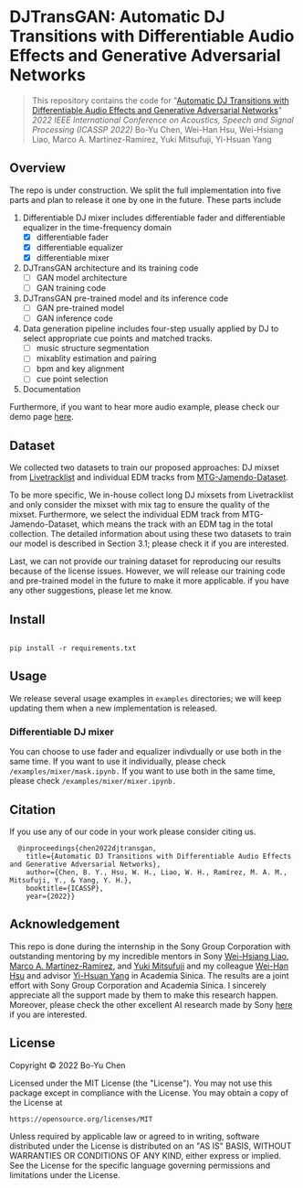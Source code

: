 # DJTransGAN: Automatic DJ Transitions with Differentiable Audio Effects and Generative Adversarial Networks

> This repository contains the code for "[Automatic DJ Transitions with Differentiable Audio Effects and Generative Adversarial Networks](https://arxiv.org/abs/2110.06525)"
> *2022 IEEE International Conference on Acoustics, Speech and Signal Processing (ICASSP 2022)*
> Bo-Yu Chen, Wei-Han Hsu, Wei-Hsiang Liao, Marco A. Martínez-Ramírez, Yuki Mitsufuji, Yi-Hsuan Yang

## Overview

The repo is under construction. We split the full implementation into five parts and plan to release it one by one in the future. These parts include 

1. Differentiable DJ mixer includes differentiable fader and differentiable equalizer in the time-frequency domain 
    - [x] differentiable fader
    - [x] differentiable equalizer
    - [x] differentiable mixer
2. DJTransGAN architecture and its training code 
    - [ ] GAN model architecture
    - [ ] GAN training code
3. DJTransGAN pre-trained model and its inference code
    - [ ] GAN pre-trained model
    - [ ] GAN inference code
4. Data generation pipeline includes four-step usually applied by DJ to select appropriate cue points and matched tracks. 
    - [ ] music structure segmentation
    - [ ] mixablity estimation and pairing
    - [ ] bpm and key alignment
    - [ ] cue point selection
5. Documentation

Furthermore, if you want to hear more audio example, please check our demo page [here](https://paulyuchen.com/djtransgan-icassp2022/).


## Dataset

We collected two datasets to train our proposed approaches: DJ mixset from [Livetracklist](https://www.livetracklist.com/) and individual EDM tracks from [MTG-Jamendo-Dataset](https://github.com/MTG/mtg-jamendo-dataset). 

To be more specific, We in-house collect long DJ mixsets from Livetracklist and only consider the mixset with mix tag to ensure the quality of the mixset. Furthermore, we select the individual EDM track from MTG-Jamendo-Dataset, which means the track with an EDM tag in the total collection. The detailed information about using these two datasets to train our model is described in Section 3.1; please check it if you are interested. 

Last, we can not provide our training dataset for reproducing our results because of the license issues. However, we will release our training code and pre-trained model in the future to make it more applicable. if you have any other suggestions, please let me know.

## Install

```

pip install -r requirements.txt

```

## Usage 

We release several usage examples in `examples` directories; we will keep updating them when a new implementation is released.

### Differentiable DJ mixer

You can choose to use fader and equalizer indivdually or use both in the same time. If you want to use it individually, please check `/examples/mixer/mask.ipynb.` If you want to use both in the same time, please check `/examples/mixer/mixer.ipynb.`


## Citation

If you use any of our code in your work please consider citing us.

```
  @inproceedings{chen2022djtransgan,
    title={Automatic DJ Transitions with Differentiable Audio Effects and Generative Adversarial Networks},
    author={Chen, B. Y., Hsu, W. H., Liao, W. H., Ramírez, M. A. M., Mitsufuji, Y., & Yang, Y. H.},
    booktitle={ICASSP},
    year={2022}}
```

## Acknowledgement

This repo is done during the internship in the Sony Group Corporation with outstanding mentoring by my incredible mentors in Sony [Wei-Hsiang Liao](https://jp.linkedin.com/in/wei-hsiang-liao-66283154), [Marco A. Martínez-Ramírez](https://m-marco.com/), and [Yuki Mitsufuji](https://www.yukimitsufuji.com/) and my colleague [Wei-Han Hsu](https://github.com/ddman1101) and advisor [Yi-Hsuan Yang](https://www.citi.sinica.edu.tw/pages/yang/) in Academia  Sinica. The results are a joint effort with Sony Group Corporation and  Academia  Sinica. I sincerely appreciate all the support made by them to make this research happen. Moreover, please check the other excellent AI research made by Sony [here](https://github.com/sony/ai-research-code) if you are interested.  



## License
Copyright © 2022 Bo-Yu Chen

Licensed under the MIT License (the "License"). You may not use this
package except in compliance with the License. You may obtain a copy of the
License at

    https://opensource.org/licenses/MIT

Unless required by applicable law or agreed to in writing, software
distributed under the License is distributed on an "AS IS" BASIS,
WITHOUT WARRANTIES OR CONDITIONS OF ANY KIND, either express or implied.
See the License for the specific language governing permissions and
limitations under the License.
